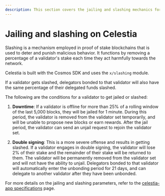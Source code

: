 ```yaml
---
description: This section covers the jailing and slashing mechanics for validators in Celestia.
---
```


# Jailing and slashing on Celestia

Slashing is a mechanism employed in proof of stake blockchains
that is used to deter and punish malicious behavior.
It functions by removing a percentage of a validator's stake
each time they act harmfully towards the network.

Celestia is built with the Cosmos SDK and uses the `x/slashing` module.

If a validator gets slashed, delegators bonded to that validator will also
have the same percentage of their delegated funds slashed.

The following are the conditions for a validator to get jailed or slashed:

1. **Downtime**: If a validator is offline for more than 25% of a rolling window
   of the last 5,000 blocks, they will be jailed for 1 minute.
   During this period, the validator is removed from the validator set
   temporarily, and will be unable to propose new blocks or earn rewards.
   After the jail period, the validator can send an unjail request to
   rejoin the validator set.

2. **Double signing**: This is a more severe offense and results in getting slashed.
   If a validator engages in double signing, the validator
   will lose 2% of their stake and the remainder of their stake
   will be returned to them. The validator will be permanently removed
   from the validator set and will not have the ability to unjail.
   Delegators bonded to that validator will automatically enter the unbonding
   period for 21 days, and can delegate to another validator after
   they have been unbonded.

For more details on the jailing and slashing parameters, refer to the
[celestia-app specifications](https://celestiaorg.github.io/celestia-app/specs/params.html#module-parameters)
page.

